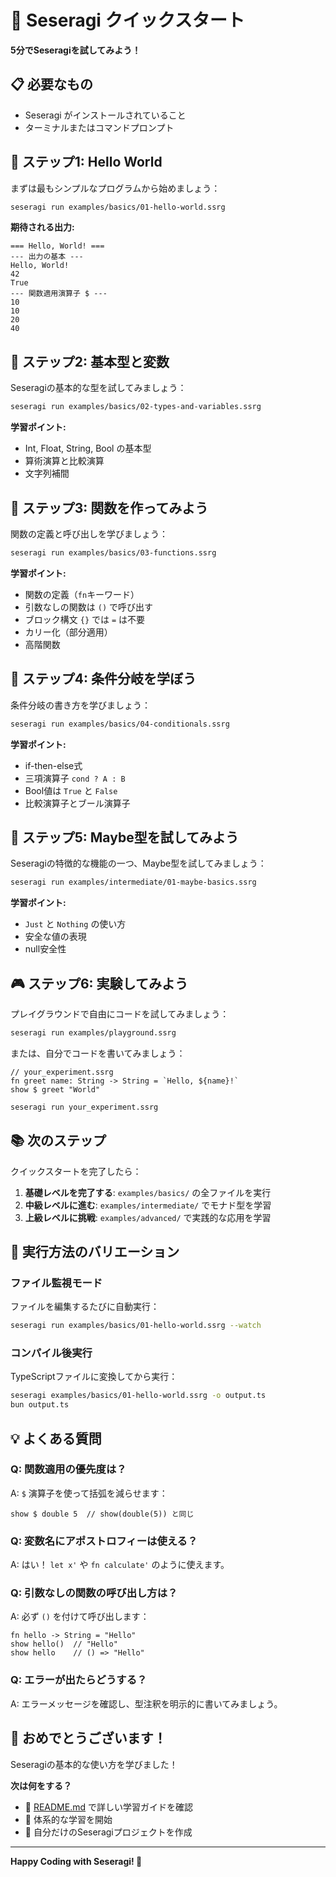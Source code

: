 # 🚀 Seseragi クイックスタート

**5分でSeseragiを試してみよう！**

## 📋 必要なもの

- Seseragi がインストールされていること
- ターミナルまたはコマンドプロンプト

## 🎯 ステップ1: Hello World

まずは最もシンプルなプログラムから始めましょう：

```bash
seseragi run examples/basics/01-hello-world.ssrg
```

**期待される出力:**
```
=== Hello, World! ===
--- 出力の基本 ---
Hello, World!
42
True
--- 関数適用演算子 $ ---
10
10
20
40
```

## 🔢 ステップ2: 基本型と変数

Seseragiの基本的な型を試してみましょう：

```bash
seseragi run examples/basics/02-types-and-variables.ssrg
```

**学習ポイント:**
- Int, Float, String, Bool の基本型
- 算術演算と比較演算
- 文字列補間

## 🎯 ステップ3: 関数を作ってみよう

関数の定義と呼び出しを学びましょう：

```bash
seseragi run examples/basics/03-functions.ssrg
```

**学習ポイント:**
- 関数の定義（`fn`キーワード）
- 引数なしの関数は `()` で呼び出す
- ブロック構文 `{}` では `=` は不要
- カリー化（部分適用）
- 高階関数

## 🔄 ステップ4: 条件分岐を学ぼう

条件分岐の書き方を学びましょう：

```bash
seseragi run examples/basics/04-conditionals.ssrg
```

**学習ポイント:**
- if-then-else式
- 三項演算子 `cond ? A : B`
- Bool値は `True` と `False`
- 比較演算子とブール演算子

## 🌟 ステップ5: Maybe型を試してみよう

Seseragiの特徴的な機能の一つ、Maybe型を試してみましょう：

```bash
seseragi run examples/intermediate/01-maybe-basics.ssrg
```

**学習ポイント:**
- `Just` と `Nothing` の使い方
- 安全な値の表現
- null安全性

## 🎮 ステップ6: 実験してみよう

プレイグラウンドで自由にコードを試してみましょう：

```bash
seseragi run examples/playground.ssrg
```

または、自分でコードを書いてみましょう：

```seseragi
// your_experiment.ssrg
fn greet name: String -> String = `Hello, ${name}!`
show $ greet "World"
```

```bash
seseragi run your_experiment.ssrg
```

## 📚 次のステップ

クイックスタートを完了したら：

1. **基礎レベルを完了する**: `examples/basics/` の全ファイルを実行
2. **中級レベルに進む**: `examples/intermediate/` でモナド型を学習
3. **上級レベルに挑戦**: `examples/advanced/` で実践的な応用を学習

## 🔧 実行方法のバリエーション

### ファイル監視モード
ファイルを編集するたびに自動実行：
```bash
seseragi run examples/basics/01-hello-world.ssrg --watch
```

### コンパイル後実行
TypeScriptファイルに変換してから実行：
```bash
seseragi examples/basics/01-hello-world.ssrg -o output.ts
bun output.ts
```

## 💡 よくある質問

### Q: 関数適用の優先度は？
A: `$` 演算子を使って括弧を減らせます：
```seseragi
show $ double 5  // show(double(5)) と同じ
```

### Q: 変数名にアポストロフィーは使える？
A: はい！ `let x'` や `fn calculate'` のように使えます。

### Q: 引数なしの関数の呼び出し方は？
A: 必ず `()` を付けて呼び出します：
```seseragi
fn hello -> String = "Hello"
show hello()  // "Hello"
show hello    // () => "Hello"
```

### Q: エラーが出たらどうする？
A: エラーメッセージを確認し、型注釈を明示的に書いてみましょう。

## 🎉 おめでとうございます！

Seseragiの基本的な使い方を学びました！

**次は何をする？**
- 📖 [README.md](./README.md) で詳しい学習ガイドを確認
- 🎯 体系的な学習を開始
- 🚀 自分だけのSeseragiプロジェクトを作成

---

**Happy Coding with Seseragi! 🌊**